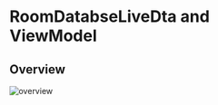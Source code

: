 # RoomDatabseLiveDta and ViewModel
## Overview

![overview](https://user-images.githubusercontent.com/21328787/81494560-66427500-92c7-11ea-8f08-a51e008f47a1.png)


